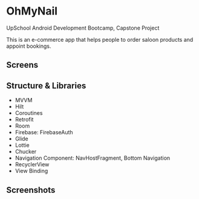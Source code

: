# OhMyNail

UpSchool Android Development Bootcamp, Capstone Project

This is an e-commerce app that helps people to order saloon products and appoint bookings.

## Screens



## Structure & Libraries

- MVVM
- Hilt
- Coroutines
- Retrofit
- Room
- Firebase: FirebaseAuth
- Glide
- Lottie
- Chucker
- Navigation Component: NavHostFragment, Bottom Navigation
- RecyclerView
- View Binding

## Screenshots





